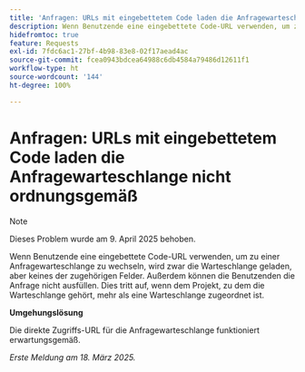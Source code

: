 ```yaml
---
title: 'Anfragen: URLs mit eingebettetem Code laden die Anfragewarteschlange nicht ordnungsgemäß'
description: Wenn Benutzende eine eingebettete Code-URL verwenden, um zu einer Anfragewarteschlange zu wechseln, wird zwar die Warteschlange geladen, aber keines der zugehörigen Felder. Außerdem können die Benutzenden die Anfrage nicht ausfüllen. Dies tritt auf, wenn dem Projekt, zu dem die Warteschlange gehört, mehr als eine Warteschlange zugeordnet ist
hidefromtoc: true
feature: Requests
exl-id: 7fdc6ac1-27bf-4b98-83e8-02f17aead4ac
source-git-commit: fcea0943bdcea64988c6db4584a79486d12611f1
workflow-type: ht
source-wordcount: '144'
ht-degree: 100%

---
```


# Anfragen: URLs mit eingebettetem Code laden die Anfragewarteschlange nicht ordnungsgemäß

>[!NOTE]
>
>Dieses Problem wurde am 9. April 2025 behoben.

Wenn Benutzende eine eingebettete Code-URL verwenden, um zu einer Anfragewarteschlange zu wechseln, wird zwar die Warteschlange geladen, aber keines der zugehörigen Felder. Außerdem können die Benutzenden die Anfrage nicht ausfüllen. Dies tritt auf, wenn dem Projekt, zu dem die Warteschlange gehört, mehr als eine Warteschlange zugeordnet ist.

**Umgehungslösung**

Die direkte Zugriffs-URL für die Anfragewarteschlange funktioniert erwartungsgemäß.

_Erste Meldung am 18. März 2025._

